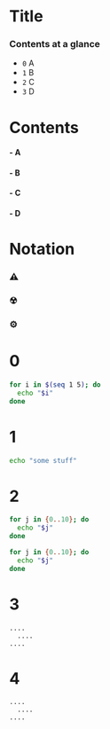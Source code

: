 # Title
### Contents at a glance
- `0` A
- `1` B
- `2` C
- `3` D

# Contents
#### - **A**
#### - **B**
#### - **C**
#### - **D**

# Notation
### ⚠
### ☢
### ⚙



# 0

```sh
for i in $(seq 1 5); do
  echo "$i"
done
```

# 1
```sh
echo "some stuff"
```

# 2
```sh
for j in {0..10}; do
  echo "$j"
done
```

```sh
for j in {0..10}; do
  echo "$j"
done
```

# 3
```
....
  ....
....
```

# 4
```
....
  ....
....
```



